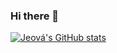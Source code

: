 ### Hi there 👋

[![Jeová's GitHub stats](https://github-readme-stats.vercel.app/api?username=jeovaramos&count_private=true&show_icons=true)](https://github.com/jeovaramos/github-readme-stats)


<!--
**jeovaramos/jeovaramos** is a ✨ _special_ ✨ repository because its `README.md` (this file) appears on your GitHub profile.

Here are some ideas to get you started:

- 🔭 I’m currently working on ...
- 🌱 I’m currently learning ...
- 👯 I’m looking to collaborate on ...
- 🤔 I’m looking for help with ...
- 💬 Ask me about ...
- 📫 How to reach me: ...
- 😄 Pronouns: ...
- ⚡ Fun fact: ...
-->
